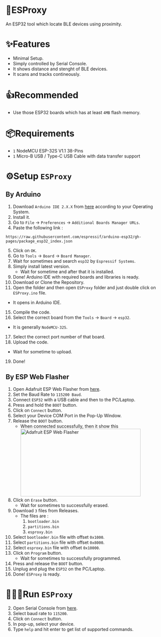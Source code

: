 # 📶ESProxy
An ESP32 tool which locate BLE devices using proximity.

# ✨Features
- Minimal Setup.
- Simply controlled by Serial Console.
- It shows distance and stenght of BLE devices.
- It scans and tracks contineously.

# 👍Recommended
- Use those ESP32 boards which has at least `4MB` flash memory.

# 📦Requirements
- `1` NodeMCU ESP-32S V1.1 38-Pins
- `1` Micro-B USB / Type-C USB Cable with data transfer support

# ⚙️Setup `ESProxy`
## By Arduino
1. Download `Arduino IDE 2.X.X` from [here](https://www.arduino.cc/en/software/) according to your Operating System.
2. Install it.
3. Go to `File` → `Preferences` → `Additional Boards Manager URLs`.
4. Paste the following link :
```
https://raw.githubusercontent.com/espressif/arduino-esp32/gh-pages/package_esp32_index.json
```
5. Click on `OK`.
6. Go to `Tools` → `Board` → `Board Manager`.
7. Wait for sometimes and search `esp32` by `Espressif Systems`.
8. Simply install latest version.
   - Wait for sometime and after that it is installed.
9. Done! Arduino IDE with required boards and libraries is ready.
10. Download or Clone the Repository.
11. Open the folder and then open `ESProxy` folder and just double click on `ESProxy.ino` file.
   - It opens in Arduino IDE.
15. Compile the code.
16. Select the correct board from the `Tools` → `Board` → `esp32`.
  - It is generally `NodeMCU-32S`.
17. Select the correct port number of that board.
18. Upload the code.
   - Wait for sometime to upload.
19. Done!

## By ESP Web Flasher
1. Open Adafruit ESP Web Flasher from [here](https://adafruit.github.io/Adafruit_WebSerial_ESPTool/).
2. Set the Baud Rate to `115200 Baud`.
3. Connect `ESP32` with a USB cable and then to the PC/Laptop.
4. Press and hold the `BOOT` button.
5. Click on `Connect` button.
6. Select your Device COM Port in the Pop-Up Window.
7. Release the `BOOT` button.
   - When connected successfully, then it show this <img width="386" height="217" alt="Adafruit ESP Web Flasher" src="https://github.com/user-attachments/assets/47b8888e-25d2-4a29-ab6d-25055cf3a033" />
8. Click on `Erase` button.
   - Wait for sometimes to successfully erased.
9. Download `3` files from Releases.
    - The files are :
      1. `bootloader.bin`
      2. `partitions.bin`
      3. `esproxy.bin`
10. Select `bootloader.bin` file with offset `0x1000`.
11. Select `partitions.bin` file with offset `0x8000`.
12. Select `esproxy.bin` file with offset `0x10000`.
13. Click on `Program` button.
    - Wait for sometimes to successfully programmed.
14. Press and release the `BOOT` button.
15. Unplug and plug the `ESP32` on the PC/Laptop.
16. Done! `ESProxy` is ready.

# 🏃🏻‍♂️Run `ESProxy`
2. Open Serial Console from [here](https://wirebits.github.io/SerialConsole/).
3. Select baud rate to `115200`.
4. Click on `Connect` button.
5. In pop-up, select your device.
6. Type `help` and hit enter to get list of supported commands.
